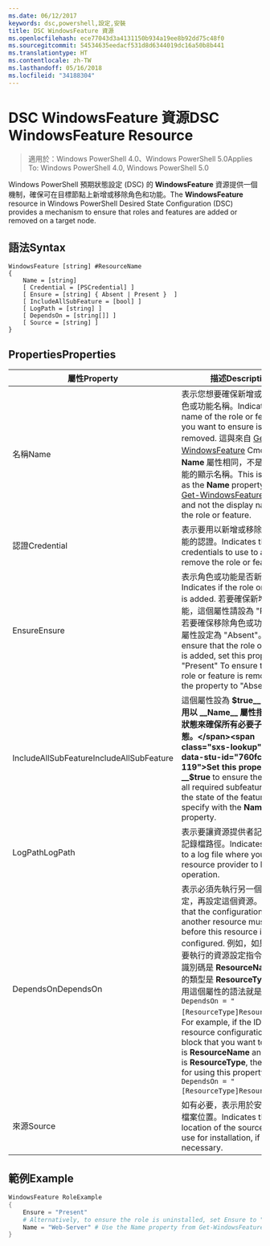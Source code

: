 ```yaml
---
ms.date: 06/12/2017
keywords: dsc,powershell,設定,安裝
title: DSC WindowsFeature 資源
ms.openlocfilehash: ece77043d3a4131150b934a19ee8b92dd75c48f0
ms.sourcegitcommit: 54534635eedacf531d8d6344019dc16a50b8b441
ms.translationtype: HT
ms.contentlocale: zh-TW
ms.lasthandoff: 05/16/2018
ms.locfileid: "34188304"
---
```

# <a name="dsc-windowsfeature-resource"></a><span data-ttu-id="760fc-103">DSC WindowsFeature 資源</span><span class="sxs-lookup"><span data-stu-id="760fc-103">DSC WindowsFeature Resource</span></span>

> <span data-ttu-id="760fc-104">適用於：Windows PowerShell 4.0、Windows PowerShell 5.0</span><span class="sxs-lookup"><span data-stu-id="760fc-104">Applies To: Windows PowerShell 4.0, Windows PowerShell 5.0</span></span>

<span data-ttu-id="760fc-105">Windows PowerShell 預期狀態設定 (DSC) 的 **WindowsFeature** 資源提供一個機制，確保可在目標節點上新增或移除角色和功能。</span><span class="sxs-lookup"><span data-stu-id="760fc-105">The **WindowsFeature** resource in Windows PowerShell Desired State Configuration (DSC) provides a mechanism to ensure that roles and features are added or removed on a target node.</span></span>

## <a name="syntax"></a><span data-ttu-id="760fc-106">語法</span><span class="sxs-lookup"><span data-stu-id="760fc-106">Syntax</span></span>

```
WindowsFeature [string] #ResourceName
{
    Name = [string]
    [ Credential = [PSCredential] ]
    [ Ensure = [string] { Absent | Present }  ]
    [ IncludeAllSubFeature = [bool] ]
    [ LogPath = [string] ]
    [ DependsOn = [string[]] ]
    [ Source = [string] ]
}
```

## <a name="properties"></a><span data-ttu-id="760fc-107">Properties</span><span class="sxs-lookup"><span data-stu-id="760fc-107">Properties</span></span>

|  <span data-ttu-id="760fc-108">屬性</span><span class="sxs-lookup"><span data-stu-id="760fc-108">Property</span></span>  |  <span data-ttu-id="760fc-109">描述</span><span class="sxs-lookup"><span data-stu-id="760fc-109">Description</span></span>   |
|---|---|
| <span data-ttu-id="760fc-110">名稱</span><span class="sxs-lookup"><span data-stu-id="760fc-110">Name</span></span>| <span data-ttu-id="760fc-111">表示您想要確保新增或移除的角色或功能名稱。</span><span class="sxs-lookup"><span data-stu-id="760fc-111">Indicates the name of the role or feature that you want to ensure is added or removed.</span></span> <span data-ttu-id="760fc-112">這與來自 [Get-WindowsFeature](/powershell/module/servermanager/Get-WindowsFeature) Cmdlet 的 __Name__ 屬性相同，不是角色或功能的顯示名稱。</span><span class="sxs-lookup"><span data-stu-id="760fc-112">This is the same as the __Name__ property from the [Get-WindowsFeature](/powershell/module/servermanager/Get-WindowsFeature) cmdlet, and not the display name of the role or feature.</span></span>|
| <span data-ttu-id="760fc-113">認證</span><span class="sxs-lookup"><span data-stu-id="760fc-113">Credential</span></span>| <span data-ttu-id="760fc-114">表示要用以新增或移除角色或功能的認證。</span><span class="sxs-lookup"><span data-stu-id="760fc-114">Indicates the credentials to use to add or remove the role or feature.</span></span>|
| <span data-ttu-id="760fc-115">Ensure</span><span class="sxs-lookup"><span data-stu-id="760fc-115">Ensure</span></span>| <span data-ttu-id="760fc-116">表示角色或功能是否新增。</span><span class="sxs-lookup"><span data-stu-id="760fc-116">Indicates if the role or feature is added.</span></span> <span data-ttu-id="760fc-117">若要確保新增角色或功能，這個屬性請設為 "Present"。若要確保移除角色或功能，請將屬性設定為 "Absent"。</span><span class="sxs-lookup"><span data-stu-id="760fc-117">To ensure that the role or feature is added, set this property to "Present" To ensure that the role or feature is removed, set the property to "Absent".</span></span>|
| <span data-ttu-id="760fc-118">IncludeAllSubFeature</span><span class="sxs-lookup"><span data-stu-id="760fc-118">IncludeAllSubFeature</span></span>| <span data-ttu-id="760fc-119">這個屬性設為 __$true__ 可讓您使用以 __Name__ 屬性指定的功能狀態來確保所有必要子功能的狀態。</span><span class="sxs-lookup"><span data-stu-id="760fc-119">Set this property to __$true__ to ensure the state of all required subfeatures with the state of the feature you specify with the __Name__ property.</span></span>|
| <span data-ttu-id="760fc-120">LogPath</span><span class="sxs-lookup"><span data-stu-id="760fc-120">LogPath</span></span>| <span data-ttu-id="760fc-121">表示要讓資源提供者記錄作業的記錄檔路徑。</span><span class="sxs-lookup"><span data-stu-id="760fc-121">Indicates the path to a log file where you want the resource provider to log the operation.</span></span>|
| <span data-ttu-id="760fc-122">DependsOn</span><span class="sxs-lookup"><span data-stu-id="760fc-122">DependsOn</span></span>| <span data-ttu-id="760fc-123">表示必須先執行另一個資源的設定，再設定這個資源。</span><span class="sxs-lookup"><span data-stu-id="760fc-123">Indicates that the configuration of another resource must run before this resource is configured.</span></span> <span data-ttu-id="760fc-124">例如，如果第一個想要執行的資源設定指令碼區塊的識別碼是 __ResourceName__，而它的類型是 __ResourceType__，則使用這個屬性的語法就是 `DependsOn = "[ResourceType]ResourceName"`。</span><span class="sxs-lookup"><span data-stu-id="760fc-124">For example, if the ID of the resource configuration script block that you want to run first is __ResourceName__ and its type is __ResourceType__, the syntax for using this property is `DependsOn = "[ResourceType]ResourceName"`.</span></span>|
| <span data-ttu-id="760fc-125">來源</span><span class="sxs-lookup"><span data-stu-id="760fc-125">Source</span></span>| <span data-ttu-id="760fc-126">如有必要，表示用於安裝的來源檔案位置。</span><span class="sxs-lookup"><span data-stu-id="760fc-126">Indicates the location of the source file to use for installation, if necessary.</span></span>|

## <a name="example"></a><span data-ttu-id="760fc-127">範例</span><span class="sxs-lookup"><span data-stu-id="760fc-127">Example</span></span>
```powershell
WindowsFeature RoleExample
{
    Ensure = "Present"
    # Alternatively, to ensure the role is uninstalled, set Ensure to "Absent"
    Name = "Web-Server" # Use the Name property from Get-WindowsFeature
}
```